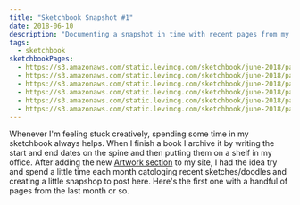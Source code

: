 ```yaml
---
title: "Sketchbook Snapshot #1"
date: 2018-06-10
description: "Documenting a snapshot in time with recent pages from my sketchbook"
tags:
  - sketchbook
sketchbookPages:
  - https://s3.amazonaws.com/static.levimcg.com/sketchbook/june-2018/page-1.jpg
  - https://s3.amazonaws.com/static.levimcg.com/sketchbook/june-2018/page-2.jpg
  - https://s3.amazonaws.com/static.levimcg.com/sketchbook/june-2018/page-3.jpg
  - https://s3.amazonaws.com/static.levimcg.com/sketchbook/june-2018/page-4.jpg
  - https://s3.amazonaws.com/static.levimcg.com/sketchbook/june-2018/page-5.jpg
  - https://s3.amazonaws.com/static.levimcg.com/sketchbook/june-2018/page-6.jpg
---
```

Whenever I'm feeling stuck creatively, spending some time in my sketchbook always helps. When I finish a book I archive it by writing the start and end dates on the spine and then putting them on a shelf in my office. After adding the new [Artwork section](../../artwork) to my site, I had the idea try and spend a little time each month catologing recent sketches/doodles and creating a little snapshop to post here. Here's the first one with a handful of pages from the last month or so.